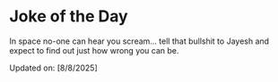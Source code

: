 # Joke of the Day

<!-- #joke -->
In space no-one can hear you scream... tell that bullshit to Jayesh and expect to find out just how wrong you can be.

Updated on: [8/8/2025]
<!-- #jokeEnd -->